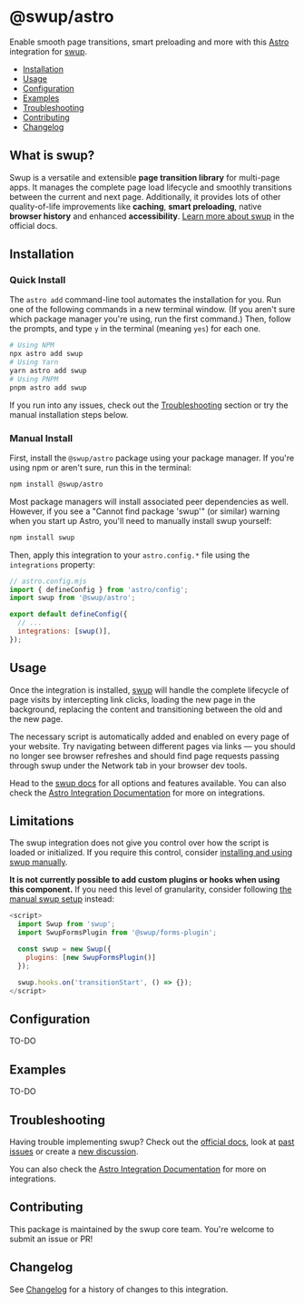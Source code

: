 # @swup/astro

Enable smooth page transitions, smart preloading and more with this
[Astro](https://docs.astro.build/en/guides/integrations-guide/) integration for [swup](https://swup.js.org/).

- [Installation](#installation)
- [Usage](#usage)
- [Configuration](#configuration)
- [Examples](#examples)
- [Troubleshooting](#troubleshooting)
- [Contributing](#contributing)
- [Changelog](#changelog)

## What is swup?

Swup is a versatile and extensible **page transition library** for multi-page apps.
It manages the complete page load lifecycle and smoothly transitions between the current and next page.
Additionally, it provides lots of other quality-of-life improvements like **caching**,
**smart preloading**, native **browser history** and enhanced **accessibility**.
[Learn more about swup](https://swup.js.org/getting-started/) in the official docs.

## Installation

### Quick Install

The `astro add` command-line tool automates the installation for you. Run one of the following commands in a new terminal window. (If you aren't sure which package manager you're using, run the first command.) Then, follow the prompts, and type `y` in the terminal (meaning `yes`) for each one.

```sh
# Using NPM
npx astro add swup
# Using Yarn
yarn astro add swup
# Using PNPM
pnpm astro add swup
```

If you run into any issues, check out the [Troubleshooting](#troubleshooting) section or try
the manual installation steps below.

### Manual Install

First, install the `@swup/astro` package using your package manager. If you're using npm or aren't sure, run this in the terminal:

```sh
npm install @swup/astro
```

Most package managers will install associated peer dependencies as well. However, if you see a "Cannot find package 'swup'" (or similar) warning when you start up Astro, you'll need to manually install swup yourself:

```sh
npm install swup
```

Then, apply this integration to your `astro.config.*` file using the `integrations` property:

```js ins={3} "swup()"
// astro.config.mjs
import { defineConfig } from 'astro/config';
import swup from '@swup/astro';

export default defineConfig({
  // ...
  integrations: [swup()],
});
```

## Usage

Once the integration is installed, [swup](https://swup.js.org/) will handle the complete lifecycle
of page visits by intercepting link clicks, loading the new page in the background, replacing the
content and transitioning between the old and the new page.

The necessary script is automatically added and enabled on every page of your website. Try
navigating between different pages via links — you should no longer see browser refreshes and should
find page requests passing through swup under the Network tab in your browser dev tools.

Head to the [swup docs](https://swup.js.org) for all options and features available. You can also
check the [Astro Integration Documentation](https://docs.astro.build/en/guides/integrations-guide/)
for more on integrations.

## Limitations

The swup integration does not give you control over how the script is loaded or initialized. If you
require this control, consider [installing and using swup manually](https://swup.js.org/getting-started/installation/).

**It is not currently possible to add custom plugins or hooks when using this component.** If you
need this level of granularity, consider following [the manual swup setup](https://swup.js.org/getting-started/installation/) instead:

```js title="src/pages/index.astro"
<script>
  import Swup from 'swup';
  import SwupFormsPlugin from '@swup/forms-plugin';

  const swup = new Swup({
    plugins: [new SwupFormsPlugin()]
  });

  swup.hooks.on('transitionStart', () => {});
</script>
```

## Configuration

TO-DO

## Examples

TO-DO

## Troubleshooting

Having trouble implementing swup? Check out the [official docs](https://swup.js.org), look at
[past issues](https://github.com/swup/swup/issues) or create a
[new discussion](https://github.com/swup/swup/discussions/new).

You can also check the [Astro Integration Documentation](https://docs.astro.build/en/guides/integrations-guide/) for more on integrations.

## Contributing

This package is maintained by the swup core team. You're welcome to submit an issue or PR!

## Changelog

See [Changelog](CHANGELOG.md) for a history of changes to this integration.
